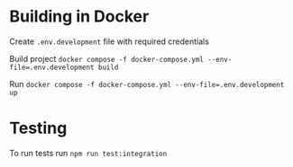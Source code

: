 # Building in Docker

Create `.env.development` file with required credentials

Build project
`docker compose -f docker-compose.yml --env-file=.env.development build`

Run
`docker compose -f docker-compose.yml --env-file=.env.development up`


# Testing
To run tests run `npm run test:integration`